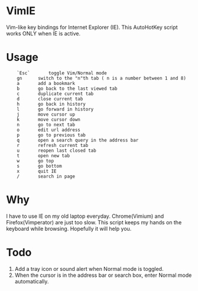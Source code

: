 VimIE
=====

Vim-like key bindings for Internet Explorer (IE). This AutoHotKey script works ONLY when IE is active.

Usage
=====

 
		`Esc`		toggle Vim/Normal mode
		gn		switch to the "n"th tab ( n is a number between 1 and 8)
		a		add a bookmark
        b       go back to the last viewed tab
		c		duplicate current tab
		d		close current tab
		h		go back in history
		l		go forward in history
 		j		move cursor up
 		k		move cursor down
		n		go to next tab
		o		edit url address 
		p		go to previous tab
        q       open a search query in the address bar
		r		refresh current tab
		u		reopen last closed tab
		t		open new tab
		w		go top
		s		go bottom
        x       quit IE
		/		search in page


Why
===
I have to use IE on my old laptop everyday. Chrome(Vimium) and Firefox(Vimperator) are just too slow. This script keeps my hands on the keyboard while browsing. Hopefully it will help you. 

Todo
====
1. Add a tray icon or sound alert when Normal mode is toggled.
2. When the cursor is in the address bar or search box, enter Normal mode automatically.
